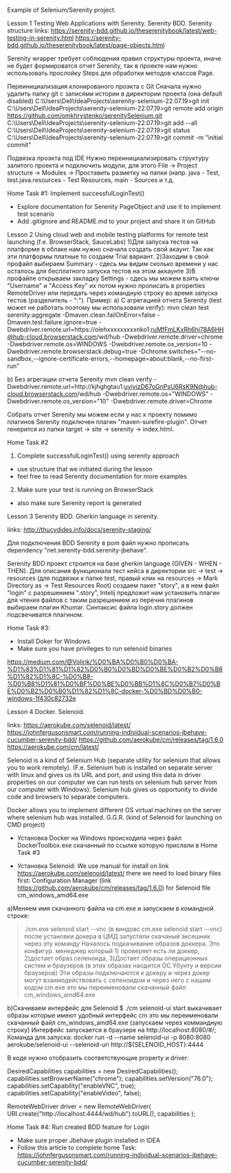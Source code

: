 Example of Selenium/Serenity project.


Lesson 1
Testing Web Applications with Serenity. Serenity BDD. Serenity structure
links:
https://serenity-bdd.github.io/theserenitybook/latest/web-testing-in-serenity.html
https://serenity-bdd.github.io/theserenitybook/latest/page-objects.html

Serenity wrapper требует соблюдения правил структуры проекта, иначе не будет формироватся отчет
Serenity, так в проекте нам нужно использовать прослойку Steps для обработки методов классов Page.

Переинициализация клонированого проэкта с Git
Сначала нужно удалить папку git с записями истории в директории проекта (она default disabled)
C:\Users\Dell\IdeaProjects\serenity-selenium-22.07.19>git init
C:\Users\Dell\IdeaProjects\serenity-selenium-22.07.19>git remote add origin https://github.com/omkhrystenko/serenitySelenium.git
C:\Users\Dell\IdeaProjects\serenity-selenium-22.07.19>git add --all
C:\Users\Dell\IdeaProjects\serenity-selenium-22.07.19>git status
C:\Users\Dell\IdeaProjects\serenity-selenium-22.07.19>git commit -m "initial commit"

Подвязка проэкта под IDE
Нужно переинициализировать структуру залитого проекта и подключить модули, для этого
File -> Project structure -> Modules -> Проставить разметку на папки (напр. java - Test, test.java.resourсes - Test Resourсes,
main - Sources и т.д.


Home Task #1:
Implement successfulLoginTest()
- Explore documentation for Serenity PageObject and use it to implement test scenario
- Add .gitignore and README.md to your project and share it on GitHub


Lesson 2
Using cloud web and mobile testing platforms for remote test launching (f.e. BrowserStack, SauceLabs)
1)Для запуска тестов на платформе в облаке нам нужно сначала создать свой акаунт. Так как эти платформы
платные то создаем Trial вариант.
2)Заходим в свой профайл выбираем Summary - сдесь мы видим сколько времени у нас осталось для бесплатного
запуска тестов на этом аккаунте
3)В профайле открываем закладку Settings - сдесь мы можем взять ключи "Username" и "Access Key" их
потом нужно прописать в properties RemoteDriver или передать через командную строку во время запуска тестов
(разделитель - ":").
Пример:
a) С агрегацией отчета Serenity (test может не работать поэтому мы использовали verify):
mvn clean test serenity:aggregate
-Dmaven.clean.failOnError=false
-Dmaven.test.failure.ignore=true
-Dwebdriver.remote.url=https://olehxxxxxxxxxnko1:ruMfFmLKxRh6hj78A6HH@hub-cloud.browserstack.com/wd/hub
-Dwebdriver.remote.driver=chrome
-Dwebdriver.remote.os=WINDOWS
-Dwebdriver.remote.os_version=10
-Dwebdriver.remote.browserstack.debug=true
-Dchrome.switches="--no-sandbox,--ignore-certificate-errors,--homepage=about:blank,--no-first-run"

b) Без агрегации отчета Serenity
mvn clean verify
-Dwebdriver.remote.url=http://kjhghgtau1:uyiyizD67oGnPsU6RsK9N@hub-cloud.browserstack.com/wd/hub
-Dwebdriver.remote.os="WINDOWS"
-Dwebdriver.remote.os_version="10"
-Dwebdriver.remote.driver=Chrome

Собрать отчет Serenity мы можем если у нас к проекту помимо плагинов Serenity подключен плагин
"maven-surefire-plugin". Отчет генерится из папки target -> site -> serenity -> index.html.

Home Task #2
1. Complete successfulLoginTest() using serenity approach
- use structure that we initiated during the lesson
- feel free to read Serenity documentation for more examples
2. Make sure your test is running on BrowserStack
- also make sure Serenity report is generated


Lesson 3
Serenity BDD. Gherkin language in serenity.

links:
http://thucydides.info/docs/serenity-staging/

Для подключения BDD Serenity в pom файл нужно прописать dependency "net.serenity-bdd.serenity-jbehave".

Serenity BDD проект строится на базе gherkin language (GIVEN - WHEN - THEN). Для описания функционала
тест кейса в директории src -> test -> resources (для подвязки к папке test, правый клик на resources ->
Mark Directory as -> Test Resources Root) создаем пакет "story", а в нем файл "login" с разрешением
".story", Intelij предложит нам установить плагин для чтения файлов с таким разрешением из перечня
плагинов выбираем плагин Khumar. Синтаксис файла login.story должен подсвечиватся плагином.

Home Task #3:
- Install Doker for Windows
- Make sure you have privileges to run selenoid binaries

https://medium.com/@Volirik/%D0%BA%D0%B0%D0%BA-%D1%83%D1%81%D1%82%D0%B0%D0%BD%D0%BE%D0%B2%D0%B8%D1%82%D1%8C-%D0%B8-%D0%B8%D1%81%D0%BF%D0%BE%D0%BB%D1%8C%D0%B7%D0%BE%D0%B2%D0%B0%D1%82%D1%8C-docker-%D0%BD%D0%B0-windows-1f430c82732e


Lesson 4
Docker. Selenoid.

links:
https://aerokube.com/selenoid/latest/
https://johnfergusonsmart.com/running-individual-scenarios-jbehave-cucumber-serenity-bdd/
https://github.com/aerokube/cm/releases/tag/1.6.0
https://aerokube.com/cm/latest/

Selenoid is a kind of Selenium Hub (separate utility for selenium that allows you to work remotely).
(F.e. Selenium hub is installed on separate server with linux and gives us its URL and port, and using
this data in driver properties on our computer we can run tests on selenium hub server from our computer
with Windows). Selenium hub gives us opportunity to divide code and browsers to separate computers.

Docker allows you to implement different OS virtual machines on the server where selenium hub was installed.
G.G.R. (kind of Selenoid for launching on CMD project)

- Установка Docker на Windows происходила через файл DockerToolbox.exe скачанный по ссылке которую прислали в Home Task #3

- Установка Selenoid:
We use manual for install on link https://aerokube.com/selenoid/latest/ there we need to load binary
files first: Configuration Manager (link https://github.com/aerokube/cm/releases/tag/1.6.0) for Selenoid
file cm_windows_amd64.exe

a)Меняем имя скачанного файла на cm.exe и запускаем в командной строке:
> ./cm.exe selenoid start --vnc (в виндовс cm.exe selenoid start --vnc) после установки докера в ЦМД запустили скачаный эксешник через эту команду
Началось подкачивание образов доккера. Это конфигур. менеджер который 1) проверяет есть ли доккер, 2)достает образ селеноида,
3)Достает образы операционных систем и браузеров (в этих образах наодится ОС Убунту и версии браузеров)
Эти образы подключаются к докеру и через докер могут взаимодействовать с селеноидом и через него с нашим кодом
cm.exe это мы переименовали скачанный файл cm_windows_amd64.exe

b)Скачиваем интерфейс для Selenoid
$ ./cm selenoid-ui start   выкачивает образы которые имеют удобный интерфейс
cm это мы переименовали скачанный файл cm_windows_amd64.exe (запускаем через коммандную строку)
Интерфейс запускается в браузере на http://localhost:8080/#/;
Команда для запуска:
docker run -d --name selenoid-ui -p 8080:8080 aerokube/selenoid-ui --selenoid-uri http://${SELENOID_HOST}:4444

В коде нужно отобразить соответствующие property и driver:

DesiredCapabilities capabilities = new DesiredCapabilities();
capabilities.setBrowserName("chrome");
capabilities.setVersion("76.0");
capabilities.setCapability("enableVNC", true);
capabilities.setCapability("enableVideo", false);

RemoteWebDriver driver = new RemoteWebDriver(
    URI.create("http://localhost:4444/wd/hub").toURL(),
    capabilities
);

Home Task #4:
Run created BDD feature for Login
- Make sure proper Jbehave plugin installed in IDEA
- Follow this article to complete home Task: https://johnfergusonsmart.com/running-individual-scenarios-jbehave-cucumber-serenity-bdd/